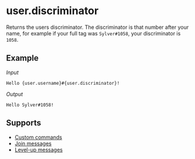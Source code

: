 # user.discriminator

Returns the users discriminator. The discriminator is that number after your name, for example if your full tag was `Sylver#1058`, your discriminator is `1058`.

## Example

*Input*
```
Hello {user.username}#{user.discriminator}!
```
*Output*
```
Hello Sylver#1058!
```

## Supports

* [Custom commands](/custom_commands/)
* [Join messages](/join_leave_messages/)
* [Level-up messages](/levels/)

